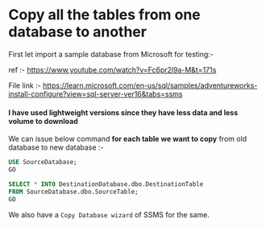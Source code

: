 # Copy all the tables from one database to another

First let import a sample database from Microsoft for testing:-

ref :- https://www.youtube.com/watch?v=Fc6pr2l9a-M&t=171s

File link :- https://learn.microsoft.com/en-us/sql/samples/adventureworks-install-configure?view=sql-server-ver16&tabs=ssms

#### I have used lightweight versions since they have less data and less volume to download

We can issue below command **for each table we want to copy** from old database to new database :-

```sql
USE SourceDatabase; 
GO

SELECT * INTO DestinationDatabase.dbo.DestinationTable 
FROM SourceDatabase.dbo.SourceTable; 
GO
```

We also have a `Copy Database wizard` of SSMS for the same.